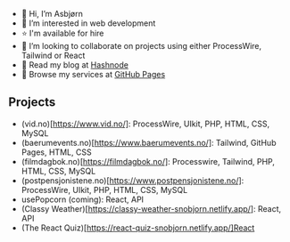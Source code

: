 - 👋 Hi, I’m Asbjørn
- 👀 I’m interested in web development
- ⭐️ I'm available for hire
- 💞️ I’m looking to collaborate on projects using either ProcessWire, Tailwind or React
- 📝 Read my blog at [Hashnode](https://asbjorn.hashnode.dev/)
- 🌟 Browse my services at [GitHub Pages](https://snobjorn.github.io/)

## Projects

- (vid.no)[https://www.vid.no/]: ProcessWire, UIkit, PHP, HTML, CSS, MySQL
- (baerumevents.no)[https://www.baerumevents.no/]: Tailwind, GitHub Pages, HTML, CSS
- (filmdagbok.no)[https://filmdagbok.no/]: Processwire, Tailwind, PHP, HTML, CSS, MySQL
- (postpensjonistene.no)[https://www.postpensjonistene.no/]: ProcessWire, UIkit, PHP, HTML, CSS, MySQL
- usePopcorn (coming): React, API
- (Classy Weather)[https://classy-weather-snobjorn.netlify.app/]: React, API
- (The React Quiz)[https://react-quiz-snobjorn.netlify.app/]React

<!---
snobjorn/snobjorn is a ✨ special ✨ repository because its `README.md` (this file) appears on your GitHub profile.
You can click the Preview link to take a look at your changes.
--->
